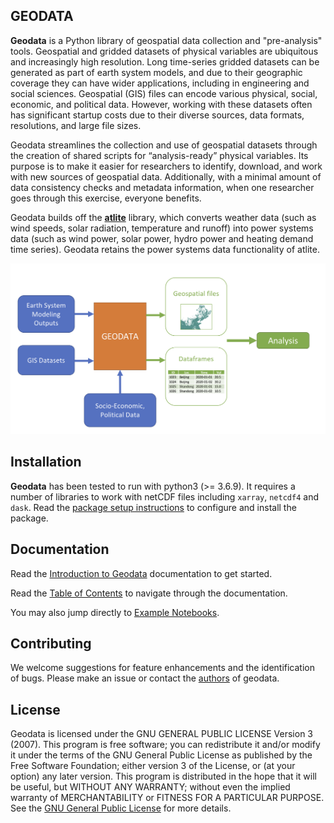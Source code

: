 GEODATA
-

**Geodata** is a Python library of geospatial data collection and "pre-analysis" tools. Geospatial and gridded datasets of physical variables are ubiquitous and increasingly high resolution. Long time-series gridded datasets can be generated as part of earth system models, and due to their geographic coverage they can have wider applications, including in engineering and social sciences. Geospatial (GIS) files can encode various physical, social, economic, and political data. However, working with these datasets often has significant startup costs due to their diverse sources, data formats, resolutions, and large file sizes.

Geodata streamlines the collection and use of geospatial datasets through the creation of shared scripts for “analysis-ready” physical variables. Its purpose is to make it easier for researchers to identify, download, and work with new sources of geospatial data. Additionally, with a minimal amount of data consistency checks and metadata information, when one researcher goes through this exercise, everyone benefits.

Geodata builds off the **[atlite](https://github.com/PyPSA/atlite)** library, which converts weather data (such as wind speeds, solar radiation, temperature and runoff) into power systems data (such as wind power, solar power, hydro power and heating demand time series). Geodata retains the power systems data functionality of atlite. 

![png](images/geodata_workflow_chart.png)



## Installation

**Geodata** has been tested to run with python3 (>= 3.6.9). It requires a number of libraries to work with netCDF files including `xarray`, `netcdf4` and `dask`. Read the [package setup instructions](doc/general/packagesetup.md) to configure and install the package.



## Documentation

Read the [Introduction to Geodata](doc/general/Introduction.md) documentation to get started. 

Read the [Table of Contents](doc/general/tableofcontents.md) to navigate through the documentation. 

You may also jump directly to [Example Notebooks](example_notebooks).



## Contributing

We welcome suggestions for feature enhancements and the identification of bugs. Please make an issue or contact the [authors](https://mdavidson.org/about/) of geodata.



## License

Geodata is licensed under the GNU GENERAL PUBLIC LICENSE Version 3 (2007). This program is free software; you can redistribute it and/or modify it under the terms of the GNU General Public License as published by the Free Software Foundation; either version 3 of the License, or (at your option) any later version. This program is distributed in the hope that it will be useful, but WITHOUT ANY WARRANTY; without even the implied warranty of MERCHANTABILITY or FITNESS FOR A PARTICULAR PURPOSE. See the [GNU General Public License](/LICENSE.txt) for more details.


